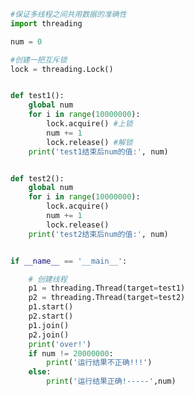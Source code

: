 
<BlogInfo title="19.线程锁" author="白日梦想猿" pv=0 read_times=0 pre_cost_time=0分34秒 category="并发编程" tag_list="['并发编程']" create_time="2020.05.06 15:41:01" update_time="2020.05.06 15:48:12" />

```python
#保证多线程之间共用数据的准确性
import threading

num = 0

#创建一把互斥锁
lock = threading.Lock()


def test1():
    global num
    for i in range(10000000):
        lock.acquire() #上锁
        num += 1
        lock.release() #解锁
    print('test1结束后num的值:', num)


def test2():
    global num
    for i in range(10000000):
        lock.acquire()
        num += 1
        lock.release()
    print('test2结束后num的值:', num)


if __name__ == '__main__':

    # 创建线程
    p1 = threading.Thread(target=test1)
    p2 = threading.Thread(target=test2)
    p1.start()
    p2.start()
    p1.join()
    p2.join()
    print('over!')
    if num != 20000000:
        print('运行结果不正确!!!')
    else:
        print('运行结果正确!-----',num)
```
